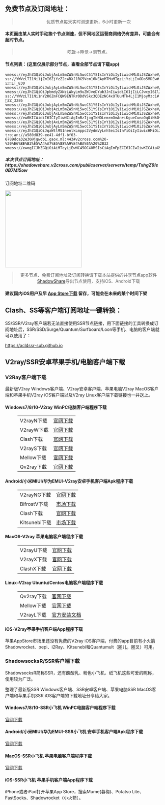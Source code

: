 
<h2>免费节点及订阅地址：</h2>
<blockquote>
<p style="text-align: center;">优质节点每天实时测速更新，6小时更新一次</p>
</blockquote>
<h4>本页面由某人实时手动挨个节点测速，但不同地区运营商网络仍有差异，可能会有超时节点。</h4>
<blockquote>
<p style="text-align: center;">吃饭->睡觉->测节点。</p>
</blockquote>
<h4>节点列表：(这里仅展示部分节点，查看全部节点请下载app)</h4>

```ss://YWVzLTI1Ni1jZmI6SmRtUks5Z01FcUZnczhuUEAxMDMuMTcyLjExNi42OjkwMDM=#🏁ZZ_3216
vmess://eyJhZGQiOiJubjAxLm5mZW5nNi5wcC51YSIsInYiOiIyIiwicHMiOiJSZWxheV/wn4e68J+HuCBVUy3wn4e68J+HuFVTXzEzMTEiLCJwb3J0Ijo2MDAyNiwiaWQiOiI1YjQ0YjhkZS0yZjc1LTNiMzQtYmY0MS01ODRjZDg5ZTkzN2EiLCJhaWQiOiIyIiwibmV0Ijoid3MiLCJ0eXBlIjoiIiwiaG9zdCI6Im5uMDEubmZlbmc2LnBwLnVhIiwicGF0aCI6Ii8iLCJ0bHMiOiIifQ==
ss://YWVzLTI1Ni1jZmI6ZjYzZ2c4RXJ1RG5Vcm16NEAyMTMuMTgzLjYzLjIxODo5MDEw#🇱🇹LT_830
vmess://eyJhZGQiOiJubjAyLm5mZW5nNi5wcC51YSIsInYiOiIyIiwicHMiOiJSZWxheV/wn4e68J+HuCBVUy3wn4e68J+HuFVTXzEzMjgiLCJwb3J0Ijo2MDAxMCwiaWQiOiI1YjQ0YjhkZS0yZjc1LTNiMzQtYmY0MS01ODRjZDg5ZTkzN2EiLCJhaWQiOiIyIiwibmV0Ijoid3MiLCJ0eXBlIjoiIiwiaG9zdCI6Im5uMDIubmZlbmc2LnBwLnVhIiwicGF0aCI6Ii8iLCJ0bHMiOiIifQ==
vmess://eyJhZGQiOiJpbmdyZXNzLWkyLm9uZWJveDYub3JnIiwidiI6IjIiLCJwcyI6IlJlbGF5X/Cfh6jwn4ezQ04t8J+PgVpaXzM5MyIsInBvcnQiOjM4MTA0LCJpZCI6Ijc5Mzg2Njg1LTE2ZGEtMzI3Yy05ZTE0LWFhNmQ3MDJkODZiYyIsImFpZCI6IjEiLCJuZXQiOiJ3cyIsInR5cGUiOiIiLCJob3N0Ijoid3d3Lml2cG5wcm8ubmV0IiwicGF0aCI6Ii9obHMvY2N0djVwaGQubTN1OCIsInRscyI6IiJ9
ss://YWVzLTI1Ni1nY206ZmFCQW9ENTRrODdVSkc3QDEzNC4xOTUuMTk4LjI1MjoyMzc1#🏁ZZ_3286
vmess://eyJhZGQiOiJubjAyLm5mZW5nNi5wcC51YSIsInYiOiIyIiwicHMiOiJSZWxheV/wn4e68J+HuCBVUy3wn4e48J+HrFNHXzEzMjMiLCJwb3J0Ijo2MDAzMSwiaWQiOiI1YjQ0YjhkZS0yZjc1LTNiMzQtYmY0MS01ODRjZDg5ZTkzN2EiLCJhaWQiOiIyIiwibmV0Ijoid3MiLCJ0eXBlIjoiIiwiaG9zdCI6Im5uMDIubmZlbmc2LnBwLnVhIiwicGF0aCI6Ii8iLCJ0bHMiOiIifQ==
vmess://eyJhZGQiOiJubjAzLm5mZW5nNi5wcC51YSIsInYiOiIyIiwicHMiOiJSZWxheV/wn4e68J+HuCBVUy3wn4e68J+HuFVTXzEzMTciLCJwb3J0Ijo2MDAyNywiaWQiOiI1YjQ0YjhkZS0yZjc1LTNiMzQtYmY0MS01ODRjZDg5ZTkzN2EiLCJhaWQiOiIyIiwibmV0Ijoid3MiLCJ0eXBlIjoiIiwiaG9zdCI6Im5uMDMubmZlbmc2LnBwLnVhIiwicGF0aCI6Ii8iLCJ0bHMiOiIifQ==
vmess://eyJhZGQiOiJubjAxLm5mZW5nNi5wcC51YSIsInYiOiIyIiwicHMiOiJSZWxheV/wn4e68J+HuCBVUy3wn4e48J+HrFNHXzEzMjciLCJwb3J0Ijo2MDAzOCwiaWQiOiI1YjQ0YjhkZS0yZjc1LTNiMzQtYmY0MS01ODRjZDg5ZTkzN2EiLCJhaWQiOiIyIiwibmV0Ijoid3MiLCJ0eXBlIjoiIiwiaG9zdCI6Im5uMDEubmZlbmc2LnBwLnVhIiwicGF0aCI6Ii8iLCJ0bHMiOiIifQ==
vmess://ew0KICAidiI6ICIyIiwNCiAgInBzIjogIkNOLemrmOmAn+iKgueCueaOqOiNkO+8mnYyY3Jvc3MuY29tIiwNCiAgImFkZCI6ICI0MjhzZzIuZmFuczgueHl6IiwNCiAgInBvcnQiOiAiNDQzIiwNCiAgImlkIjogImRjMDljOWEwLTE2OTctM2YzOS04YmE5LTY1ZjI5ODVlMDBlYyIsDQogICJhaWQiOiAiMiIsDQogICJzY3kiOiAiYXV0byIsDQogICJuZXQiOiAid3MiLA0KICAidHlwZSI6ICJub25lIiwNCiAgImhvc3QiOiAiNDI4c2cyLmZhbnM4Lnh5eiIsDQogICJwYXRoIjogIi9yYXkiLA0KICAidGxzIjogInRscyIsDQogICJzbmkiOiAiIiwNCiAgImFscG4iOiAiIg0KfQ==
vmess://eyJhZGQiOiJubjAxLm5mZW5nNi5wcC51YSIsInYiOiIyIiwicHMiOiJSZWxheV/wn4e68J+HuCBVUy3wn4ev8J+HtUpQXzEzMTAiLCJwb3J0Ijo2MDAxMywiaWQiOiI1YjQ0YjhkZS0yZjc1LTNiMzQtYmY0MS01ODRjZDg5ZTkzN2EiLCJhaWQiOiIyIiwibmV0Ijoid3MiLCJ0eXBlIjoiIiwiaG9zdCI6Im5uMDEubmZlbmc2LnBwLnVhIiwicGF0aCI6Ii8iLCJ0bHMiOiIifQ==
vmess://eyJhZGQiOiJubjAyLm5mZW5nNi5wcC51YSIsInYiOiIyIiwicHMiOiJSZWxheV/wn4e68J+HuCBVUy3wn4e48J+HrFNHXzEzMTkiLCJwb3J0Ijo2MDAyOCwiaWQiOiI1YjQ0YjhkZS0yZjc1LTNiMzQtYmY0MS01ODRjZDg5ZTkzN2EiLCJhaWQiOiIyIiwibmV0Ijoid3MiLCJ0eXBlIjoiIiwiaG9zdCI6Im5uMDIubmZlbmc2LnBwLnVhIiwicGF0aCI6Ii8iLCJ0bHMiOiIifQ==
vmess://eyJhZGQiOiJqaWtlMS1nenlkLmppc2VydmVyLnh5eiIsInYiOiIyIiwicHMiOiJSZWxheV/wn4eo8J+HsyBDTi3wn4e48J+HrFNHXzM0NCIsInBvcnQiOjM5NTk1LCJpZCI6IjIyMTgyOGUwLTQxOTItMzQyYy05OWZjLTlhMGFmNmUwNjgyMyIsImFpZCI6IjAiLCJuZXQiOiJ3cyIsInR5cGUiOiIiLCJob3N0IjoiamlrZTEtZ3p5ZC5qaXNlcnZlci54eXoiLCJwYXRoIjoiL2ppa2UxIiwidGxzIjoiIn0=
trojan://a580d839-ee41-4df1-bf03-6789dca32e30@jgwdb1.gaox.ml:443#v2cross.com%20-%20%E6%BE%B3%E5%A4%A7%E5%88%A9%E4%BA%9A%20%2032
vmess://ewogICJhZGQiOiAiMTcyLjEwNC45OC40MSIsCiAgImFpZCI6ICIwIiwKICAiaG9zdCI6ICIiLAogICJpZCI6ICI0Njg2N2VjMy03YTRkLTQzZDktY2M1Zi1mMTRjZWViODNhNjciLAogICJuZXQiOiAidGNwIiwKICAicGF0aCI6ICIvd3MiLAogICJwb3J0IjogIjQwMDU2IiwKICAicHMiOiAi8J+Hr/Cfh7UgSlBfNzkxIOOAkHRnQGZyZWV2cG4444CRIDUuMTdNYiIsCiAgInNlY3VyaXR5IjogImF1dG8iLAogICJ0bHMiOiAiIiwKICAidHlwZSI6ICJub25lIiwKICAidXJsX2dyb3VwIjogImdpdGxhYvCfkLkiLAogICJ2IjogIjIiCn0=
```
<h5>本次节点订阅地址：https://shadowshare.v2cross.com/publicserver/servers/temp/TxhgZ9Ie0B7Ml5ow</h5>
<p>订阅地址二维码</p>
<img src='http://shadowshare.v2cross.com/qrcode.png' width=250 height=250>
<blockquote style='text-align: center;'>更多节点、免费订阅地址及订阅转换请下载本站提供的共享节点app软件<a href='https://shadowshare.v2cross.com'>ShadowShare</a>导出节点使用，支持iOS、Android下载</blockquote>
<h4>建议国内iOS用户及早 <a href='https://apps.apple.com/cn/app/shadowshare/id1612647259'>App Store下载</a> 留存，可能会在未来的某个时间下架</h4>

<div class="nv-content-wrap entry-content">
<h2>Clash、SS等客户端订阅地址一键转换：</h2>
<p>SS/SSR/V2ray客户端若无法直接使用SSR节点链接，用下面链接的工具转换成订阅地址后，SSR/SSD/Surge/Quantum/Surfboard/Loon等手机、电脑的客户端就可以使用了：</p>
<p><a href="https://acl4ssr-sub.github.io" target="_blank" rel="noreferrer noopener nofollow">https://acl4ssr-sub.github.io</a></p>
<h2>V2ray/SSR安卓苹果手机/电脑客户端下载</h2>
<h3>V2Ray客户端下载</h3>
<p>最新版V2ray Windows客户端、V2ray安卓客户端、苹果电脑V2ray MacOS客户端和苹果手机V2ray iOS客户端以及V2ray Linux客户端下载链接也一并送上。</p>
<h4>Windows7/8/10-<strong>V2ray WinPC电脑客户端</strong>程序下载</h4>
<figure class="wp-block-table alignwide is-style-stripes"><table><tbody><tr><td>V2rayN下载</td><td><a href="https://github.com/2dust/v2rayN/releases" target="_blank" rel="noreferrer noopener">官网下载</a></td></tr><tr><td>V2rayW下载</td><td><a href="https://github.com/Cenmrev/V2RayW/releases" target="_blank" rel="noreferrer noopener">官网下载</a></td></tr><tr><td>Clash下载</td><td><a href="https://github.com/Fndroid/clash_for_windows_pkg/releases" target="_blank" rel="noreferrer noopener">官网下载</a></td></tr><tr><td>V2rayS下载</td><td><a href="https://github.com/Shinlor/V2RayS/releases" target="_blank" rel="noreferrer noopener">官网下载</a></td></tr><tr><td>Mellow下载</td><td><a href="https://github.com/mellow-io/mellow/releases" target="_blank" rel="noreferrer noopener">官网下载</a></td></tr><tr><td>Qv2ray下载</td><td><a href="https://github.com/Qv2ray/Qv2ray" target="_blank" rel="noreferrer noopener">官网下载</a></td></tr></tbody></table></figure>
<h4><strong>Android/小米MIUI/华为EMUI-V2ray安卓手机客户端</strong>Apk程序下载</h4>
<figure class="wp-block-table alignwide is-style-stripes"><table><tbody><tr><td>V2rayNG下载</td><td><a href="https://github.com/2dust/v2rayNG/releases" target="_blank" rel="noreferrer noopener">官网下载</a></td></tr><tr><td>BifrostV下载</td><td><a rel="noreferrer noopener" href="https://www.appsapk.com/downloading/latest/com.github.dawndiy.bifrostv-0.6.8.apk" target="_blank">市场下载</a></td></tr><tr><td>Clash下载</td><td><a href="https://github.com/Kr328/ClashForAndroid/releases" target="_blank" rel="noreferrer noopener">官网下载</a></td></tr><tr><td>Kitsunebi下载</td><td><a rel="noreferrer noopener" href="https://apkpure.com/kitsunebi/fun.kitsunebi.kitsunebi4android" target="_blank">市场下载</a></td></tr></tbody></table></figure>
<h4><strong>MacOS-V2ray <strong>苹果电脑</strong>客户端</strong>程序下载</h4>
<figure class="wp-block-table alignwide is-style-stripes"><table><tbody><tr><td>V2rayU下载</td><td><a href="https://github.com/yanue/V2rayU/releases" target="_blank" rel="noreferrer noopener">官网下载</a></td></tr><tr><td>V2rayX下载</td><td><a href="https://github.com/Cenmrev/V2RayX/releases" target="_blank" rel="noreferrer noopener">官网下载</a></td></tr><tr><td>ClashX下载</td><td><a href="https://github.com/yichengchen/clashX/releases" target="_blank" rel="noreferrer noopener">官网下载</a></td></tr></tbody></table></figure>
<h4><strong>Linux</strong>–<strong>V2ray Ubuntu/Centos电脑客户端</strong>程序下载</h4>
<figure class="wp-block-table alignwide is-style-stripes"><table><tbody><tr><td>Qv2ray下载</td><td><a href="https://github.com/Qv2ray/Qv2ray" target="_blank" rel="noreferrer noopener">官网下载</a></td></tr><tr><td>Mellow下载</td><td><a href="https://github.com/mellow-io/mellow/releases" target="_blank" rel="noreferrer noopener">官网下载</a></td></tr><tr><td>V2rayL下载</td><td><a rel="noreferrer noopener" href="https://github.com/jiangxufeng/v2rayL" target="_blank">官方安装文档</a></td></tr></tbody></table></figure>
<h4>iOS-<strong>V2ray苹果<strong>手机客户端</strong>App程序</strong>下载</h4>
<p>苹果AppStore市场里还没有免费的V2ray iOS客户端，付费的app目前有小火箭Shadowrocket、pepi、i2Ray、Kitsunebi和Quantumult（圈儿，圈叉）可用。</p>
<h3>ShadowsocksR/SSR客户端下载</h3>
<p>ShadowsocksR简称SSR，还有酸酸乳、粉色小飞机、纸飞机这些可爱的昵称，使用较为广泛。</p>
<p>整理了最新版SSR Windows客户端、SSR安卓客户端、苹果电脑SSR MacOS客户端和苹果手机SSR iOS客户端的下载地址分享给大家。</p>
<h4><strong>Windows7/8/10-<strong>SSR小飞机 WinPC电脑客户端</strong>程序下载</strong></h4>
<p><a rel="noreferrer noopener" href="https://github.com/shadowsocksrr/shadowsocksr-csharp/releases" target="_blank">官网下载</a></p>
<h4><strong><strong>Android/小米MIUI/华为EMUI-SSR小飞机 安卓手机客户端</strong>Apk程序下载</strong></h4>
<p><a rel="noreferrer noopener" href="https://github.com/shadowsocksrr/shadowsocksr-android/releases" target="_blank">官网下载</a></p>
<h4><strong><strong>MacOS-SSR小飞机 苹果电脑客户端</strong>程序下载</strong></h4>
<p><a href="https://github.com/qinyuhang/ShadowsocksX-NG-R/releases" target="_blank" rel="noreferrer noopener">官网下载</a></p>
<h4><strong>iOS-<strong>SSR小飞机 苹果手机客户端App程序</strong></strong>下载</h4>
<p>iPhone或者iPad打开苹果App Store，搜索Mume(暮梅)、Potatso Lite、FastSocks、Shadowrocket（小火箭）。</p>
